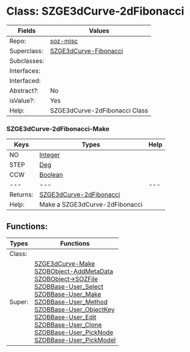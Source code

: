 
# Class:	SZGE3dCurve-2dFibonacci

| Fields | Values |
| --------- | --------- |
| Repo: | [soz-misc](/repos/soz-misc.html) |
| Superclass: | [SZGE3dCurve-Fibonacci](SZGE3dCurve-Fibonacci.html) |
| Subclasses: |  |
| Interfaces: |  |
| Interfaced: |  |
| Abstract?: | No |
| isValue?: | Yes |
| Help: | SZGE3dCurve-2dFibonacci Class |

### SZGE3dCurve-2dFibonacci-Make

| Keys | Types | Help |
| --------- | --------- | --------- |
| NO | [Integer](Integer.html) |  |
| STEP | [Deg](Deg.html) |  |
| CCW | [Boolean](Boolean.html) |  |
| --- | --- | --- |
| Returns: | [SZGE3dCurve-2dFibonacci](SZGE3dCurve-2dFibonacci.html) |
| Help: | Make a SZGE3dCurve-2dFibonacci |


## Functions:

| Types | Functions |
| --------- | --------- |
| Class: |  |
| Super: | [SZGE3dCurve-Make](SZGE3dCurve.html) <br> [SZOBObject-AddMetaData](SZOBObject.html) <br> [SZOBObject->SOZFile](SZOBObject.html) <br> [SZOBBase-User_Select](SZOBBase.html) <br> [SZOBBase-User_Make](SZOBBase.html) <br> [SZOBBase-User_Method](SZOBBase.html) <br> [SZOBBase-User_ObjectKey](SZOBBase.html) <br> [SZOBBase-User_Edit](SZOBBase.html) <br> [SZOBBase-User_Clone](SZOBBase.html) <br> [SZOBBase-User_PickNode](SZOBBase.html) <br> [SZOBBase-User_PickModel](SZOBBase.html) |


